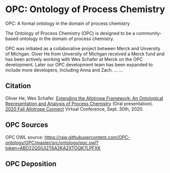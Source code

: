 # OPC: Ontology of Process Chemistry
OPC: A formal ontology in the domain of process chemistry

The Ontology of Process Chemistry (OPC) is designed to be a community-based ontology in the domain of process chemistry. 

OPC was initiated as a collaborative project between Merck and Unversity of Michgan. Oiver He from Unversity of Michgan received a Merck fund and has been actively working with Wes Schafer at Merck on the OPC development. Later our OPC development team has been expanded to include more developers, including Anna and Zach. ... ...    

## Citation
Oliver He, Wes Schafer. [Extending the Allotrope Framework: An Ontological Representation and Analysis of Process Chemistry](https://a931b97a-f419-4166-9ec6-4bd98cdfcfa7.filesusr.com/ugd/b6aabf_e139357058f84b5b9b80dedf6111f50b.pdf) (Oral presentation). [2020 Fall Allotrope Connect](https://www.allotrope.org/2020-fall-allotrope-connect) Virtual Conference, Sept. 30th, 2020. 

## OPC Sources
OPC OWL source: https://raw.githubusercontent.com/OPC-ontology/OPC/master/src/ontology/opc.owl?token=ABD22Q5IUI2T6A2KA2XTOQK7LPFXK 

## OPC Deposition

